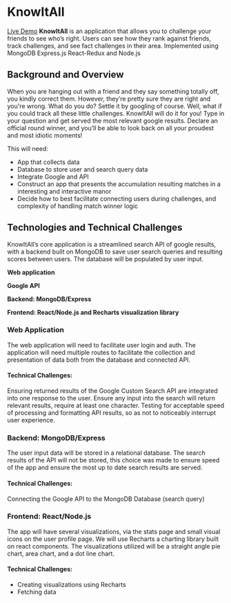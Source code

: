 # KnowItAll


[Live Demo](https://knowitall-app.herokuapp.com)
**KnowItAll** is an application that allows you to challenge your friends to see who’s right. 
Users can see how they rank against friends, track challenges, and see fact challenges in their area.
Implemented using MongoDB Express.js React-Redux and Node.js
## Background and Overview
When you are hanging out with a friend and they say something totally off, you kindly correct them. However, they’re pretty sure they are right and you're wrong. What do you do? Settle it by googling of course. Well, what if you could track all these little challenges. KnowItAll will do it for you! Type in your question and get served the most relevant google results. Declare an official round winner, and you’ll be able to look back on all your proudest and most idiotic moments!

This will need:
* App that collects data
* Database to store user and search query data
* Integrate Google and API
* Construct an app that presents the accumulation resulting matches in a interesting and interactive manor
* Decide how to best facilitate connecting users during challenges, and complexity of handling match winner logic

## Technologies and Technical Challenges
KnowItAll’s core application is a streamlined search API of google results, with a backend built on MongoDB to save user search queries and resulting scores between users. The database will be populated by user input. 

**Web application**

**Google API**

**Backend: MongoDB/Express**

**Frontend: React/Node.js and Recharts visualization library**

### Web Application
The web application will need to facilitate user login and auth. The application will need multiple routes to facilitate the collection and presentation of data both from the database and connected API.

#### Technical Challenges:
Ensuring returned results of the Google Custom Search API are integrated into one response to the user. Ensure any input into the search will return relevant results, require at least one character. Testing for acceptable speed of processing and formatting API results, so as not to noticeably interrupt user experience.

### Backend: MongoDB/Express
The user input data will be stored in a relational database. The search results of the API will not be stored, this choice was made to ensure speed of the app and ensure the most up to date search results are served.

#### Technical Challenges:
Connecting the Google API to the MongoDB Database (search query)

### Frontend: React/Node.js
The app will have several visualizations, via the stats page and small visual icons on the user profile page. We will use Recharts a charting library built on react components. The visualizations utilized will be a straight angle pie chart, area chart, and a dot line chart.

#### Technical Challenges:
* Creating visualizations using Recharts
* Fetching data
